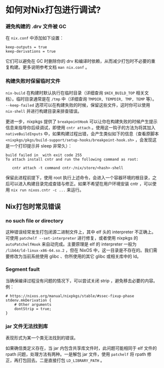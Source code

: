 如何对Nix打包进行调试?
======================

### 避免构建的 .drv 文件被 GC

在 `nix.conf` 中添加如下设置：

```
keep-outputs = true
keep-derivations = true
```

它们可以避免在 GC 时删除你的 drv 和编译时依赖，从而减少打包时不必要的重复构建。更多说明参考文档 `man nix.conf` 。

### 构建失败时保留临时文件

`nix-build` 在构建时默认执行在临时目录（详细查询 `$NIX_BUILD_TOP` 相关文档）。临时目录通常是在 `/tmp` 中（详细查询 `TMPDIR, TEMPDIR, TMP, TEMP` 等）。 `--keep-failed` 选项可以在构建失败的时候，保留这些文件，这时你可以使用 `nix-shell` 并进行构建目录来排查错误。

更进一步，nixpkgs 提供了 `breakpointHook` 可以让你在构建失败的时候产生提示信息来指导你后续调试，即使用 `cntr attach` 。使用这一钩子的方法为将其加入 `nativeBuildInputs` 中，如果构建过程出错，会产生类似如下的信息（查看原脚本 `<nixpkgs/pkgs/build-support/setup-hooks/breakpoint-hook.sh>` ，会发现这是一个打印提示并 sleep 非常久）：

```
build failed in  with exit code 255
To attach install cntr and run the following command as root:

   cntr attach -t command cntr-/nix/store/<hash>-shell
```

保留此进程前提下，使用 root 执行上述命令，会进入一个容器环境的根目录，之后可以进入构建目录完成查错与修正。如果不希望在用户环境安装 cntr ，可以使用 `nix run nixos.cntr -c ...` 来运行。


Nix打包时常见错误
-----------------

### no such file or directory

这种错误经常发生打包闭源二进制文件上，其中 elf 头的 interpreter 不正确上。可使用 `patchelf --set-interpreter` 进行修复，或者使用 nixpkgs 的 `autoPatchelfHook` 来自动完成。主要原理是 elf 的 interpreter 一般为 `/lib64/ld-linux-x86-64.so.2` ，但在 NixOS 中，这一目录是不存在的。我们需要修改为当前系统使用 glibc 、你所使用的其它 glibc 或相关库中的 ld。

### Segment fault

当确保编译过程没有问题的情况下，可以尝试关闭 strip ，避免移去必要的内容。例：

```
# https://nixos.org/manual/nixpkgs/stable/#ssec-fixup-phase
stdenv.mkDerivation {
    # Other arguments
    dontStrip = true;
}
```

### jar 文件无法找到库

表现形式为某一个类无法找到的错误。

如果确信类定义存在，当 jar 内包含共享库文件时，此问题可能相同于 elf 文件的 rpath 问题，处理方法有两种。一是解包 jar 文件，使用 `patchelf` 将 rpath 修正，再打包回去。二是直接打包 `LD_LIBRARY_PATH` 。

